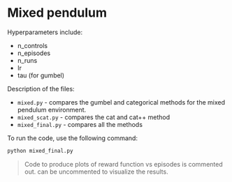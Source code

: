 # Mixed pendulum

Hyperparameters include:
- n_controls
- n_episodes
- n_runs
- lr
- tau (for gumbel)

Description of the files:
- `mixed.py` - compares the gumbel and categorical methods for the mixed pendulum environment.
- `mixed_scat.py` - compares the cat and cat++ method
- `mixed_final.py` - compares all the methods

To run the code, use the following command:
```bash
python mixed_final.py
```

> Code to produce plots of reward function vs episodes is commented out. can be uncommented to visualize the results.